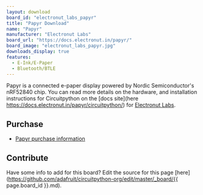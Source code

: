 ```yaml
---
layout: download
board_id: "electronut_labs_papyr"
title: "Papyr Download"
name: "Papyr"
manufacturer: "Electronut Labs"
board_url: "https://docs.electronut.in/papyr/"
board_image: "electronut_labs_papyr.jpg"
downloads_display: true
features:
  - E-Ink/E-Paper
  - Bluetooth/BTLE
---
```


Papyr is a connected e-paper display powered by Nordic Semiconductor's nRF52840 chip. You can read more details on the hardware, and installation instructions for Circuitpython on the [docs site](here https://docs.electronut.in/papyr/circuitpython/) for [Electronut Labs](https://electronut.in).

## Purchase

* [Papyr purchase information](https://docs.electronut.in/papyr/#buy-papyr)

## Contribute

Have some info to add for this board? Edit the source for this page [here](https://github.com/adafruit/circuitpython-org/edit/master/_board/{{ page.board_id }}.md).
